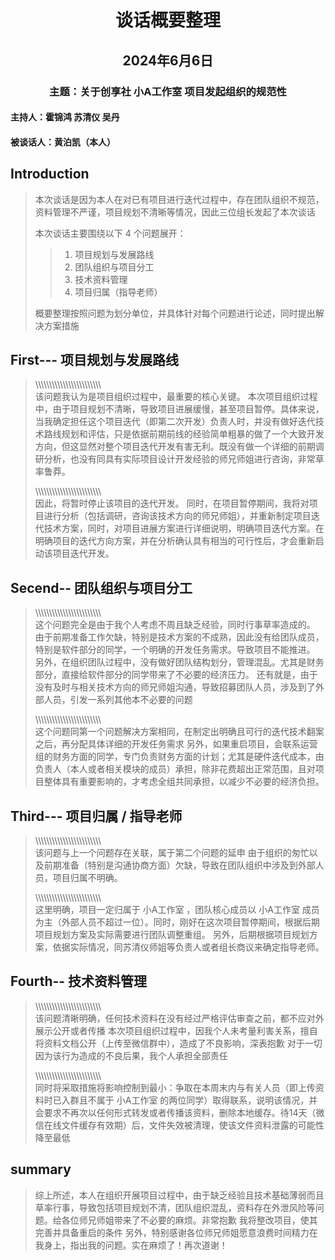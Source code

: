 <h1 align = "center"> 谈话概要整理 </h1>

<h2 align = "center"> 2024年6月6日 </h2>

<h3 align = "center"> 主题：关于创享社 小A工作室 项目发起组织的规范性 </h3>

<h4 align = "left"> 主持人：霍锦鸿 苏清仪 吴丹 </h4>

<h4 align = "left"> 被谈话人：黄泊凯（本人） </h4>

## Introduction

>
> 本次谈话是因为本人在对已有项目进行迭代过程中，存在团队组织不规范，资料管理不严谨，项目规划不清晰等情况，因此三位组长发起了本次谈话
>
> 本次谈话主要围绕以下 4 个问题展开：
>
> > 1. 项目规划与发展路线
> > 2. 团队组织与项目分工
> > 3. 技术资料管理
> > 4. 项目归属（指导老师）
>
> 概要整理按照问题为划分单位，并具体针对每个问题进行论述，同时提出解决方案措施
>

## First--- 项目规划与发展路线

> \\\\\\\\\\\\\\\\\\\\\\\\\\\\\\\\\\\\\\\\\\\\\\\\  
> 该问题我认为是项目组织过程中，最重要的核心关键。
> 本次项目组织过程中，由于项目规划不清晰，导致项目进展缓慢，甚至项目暂停。具体来说，当我确定担任这个项目迭代（即第二次开发）负责人时，并没有做好迭代技术路线规划和评估，只是依据前期前线的经验简单粗暴的做了一个大致开发方向，但这显然对整个项目迭代开发有害无利。既没有做一个详细的前期调研分析，也没有同具有实际项目设计开发经验的师兄师姐进行咨询，非常草率鲁莽。
>
> \\\\\\\\\\\\\\\\\\\\\\\\\\\\\\\\\\\\\\\\\\\\\\\\  
> 因此，将暂时停止该项目的迭代开发。
> 同时，在项目暂停期间，我将对项目进行分析（包括调研，咨询该技术方向的师兄师姐），并重新制定项目迭代技术方案，同时，对项目进展方案进行详细说明，明确项目迭代方案。在明确项目的迭代方向方案，并在分析确认具有相当的可行性后，才会重新启动该项目迭代开发。

## Secend-- 团队组织与项目分工

> \\\\\\\\\\\\\\\\\\\\\\\\\\\\\\\\\\\\\\\\\\\\\\\\  
> 这个问题完全是由于我个人考虑不周且缺乏经验，同时行事草率造成的。
> 由于前期准备工作欠缺，特别是技术方案的不成熟，因此没有给团队成员，特别是软件部分的同学，一个明确的开发任务需求。导致项目不能推进。
> 另外，在组织团队过程中，没有做好团队结构划分，管理混乱。尤其是财务部分，直接给软件部分的同学带来了不必要的经济压力。
> 还有就是，由于没有及时与相关技术方向的师兄师姐沟通，导致招募团队人员，涉及到了外部人员，引发一系列其他本不必要的问题
>
> \\\\\\\\\\\\\\\\\\\\\\\\\\\\\\\\\\\\\\\\\\\\\\\\  
> 这个问题同第一个问题解决方案相同，在制定出明确且可行的迭代技术翻案之后，再分配具体详细的开发任务需求
> 另外，如果重启项目，会联系运营组的财务方面的同学，专门负责财务方面的计划；尤其是硬件迭代成本，由负责人（本人或者相关模块的成员）承担，除非花费超出正常范围，且对项目整体具有重要影响的，才考虑全组共同承担，以减少不必要的经济负担。

## Third--- 项目归属 / 指导老师

> \\\\\\\\\\\\\\\\\\\\\\\\\\\\\\\\\\\\\\\\\\\\\\\\  
> 该问题与上一个问题存在关联，属于第二个问题的延申
> 由于组织的匆忙以及前期准备（特别是沟通协商方面）欠缺，导致在团队组织中涉及到外部人员，项目归属不明确。
>
> \\\\\\\\\\\\\\\\\\\\\\\\\\\\\\\\\\\\\\\\\\\\\\\\  
> 这里明确，项目一定归属于 小A工作室 ，团队核心成员以 小A工作室 成员为主（外部人员不超过一位）。同时，刚好在这次项目暂停期间，根据后期项目规划方案及实际需要进行团队调整重组。
> 另外，后期根据项目规划方案，依据实际情况，同苏清仪师姐等负责人或者组长商议来确定指导老师。

## Fourth-- 技术资料管理

> \\\\\\\\\\\\\\\\\\\\\\\\\\\\\\\\\\\\\\\\\\\\\\\\  
> 该问题清晰明确，任何技术资料在没有经过严格评估审查之前，都不应对外展示公开或者传播
> 本次项目组织过程中，因我个人未考量利害关系，擅自将资料文档公开（上传至微信群中），造成了不良影响，深表抱歉
> 对于一切因为该行为造成的不良后果，我个人承担全部责任
>
> \\\\\\\\\\\\\\\\\\\\\\\\\\\\\\\\\\\\\\\\\\\\\\\\  
> 同时将采取措施将影响控制到最小：争取在本周末内与有关人员（即上传资料时已入群且不属于 小A工作室 的两位同学）取得联系，说明该情况，并会要求不再次以任何形式转发或者传播该资料，删除本地缓存。待14天（微信在线文件缓存有效期）后，文件失效被清理，使该文件资料泄露的可能性降至最低

## summary

> 综上所述，本人在组织开展项目过程中，由于缺乏经验且技术基础薄弱而且草率行事，导致包括项目规划不清，团队组织混乱，资料存在外泄风险等问题。给各位师兄师姐带来了不必要的麻烦。非常抱歉
> 我将整改项目，使其完善并具备重启的条件
> 另外，特别感谢各位师兄师姐愿意浪费时间精力在我身上，指出我的问题。实在麻烦了！再次道谢！
